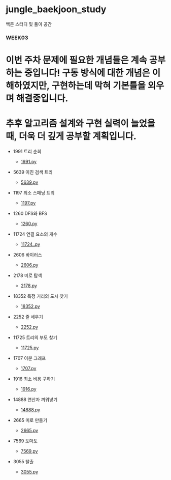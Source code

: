 # jungle_baekjoon_study
백준 스터디 및 풀이 공간

### WEEK03

# 이번 주차 문제에 필요한 개념들은 계속 공부하는 중입니다! 구동 방식에 대한 개념은 이해하였지만, 구현하는데 막혀 기본틀을 외우며 해결중입니다.
# 추후 알고리즘 설계와 구현 실력이 늘었을 때, 더욱 더 깊게 공부할 계획입니다.

* 1991 트리 순회
    - [1991.py](1991.py)

* 5639 이진 검색 트리
    - [5639.py](5639.py)

* 1197 최소 스패닝 트리
    - [1197.py](1197.py)

* 1260 DFS와 BFS
    - [1260.py](1260.py)

* 11724 연결 요소의 개수
    - [11724..py](11724.py)

* 2606 바이러스
    - [2606.py](2606.py)

* 2178 미로 탐색
    - [2178.py](2178.py)

* 18352 특정 거리의 도시 찾기
    - [18352.py](18352.py)

* 2252 줄 세우기
    - [2252.py](2252.py)

* 11725 트리의 부모 찾기
    - [11725.py](11725.py)

* 1707 이분 그래프
    - [1707.py](1707.py)

* 1916 최소 비용 구하기
    - [1916.py](1916.py)

* 14888 연산자 끼워넣기
    - [14888.py](14888.py)

* 2665 미로 만들기
    - [2665.py](2665.py)

* 7569 토마토
    - [7569.py](7569.py)

* 3055 탈출
    - [3055.py](3055.py)